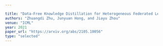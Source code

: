 ```yaml
---

title: "Data-Free Knowledge Distillation for Heterogeneous Federated Learning."
authors: "Zhuangdi Zhu, Junyuan Hong, and Jiayu Zhou"
venue: "ICML"
year: 2021
paper_url: "https://arxiv.org/abs/2105.10056"
type: "selected"
---
```

